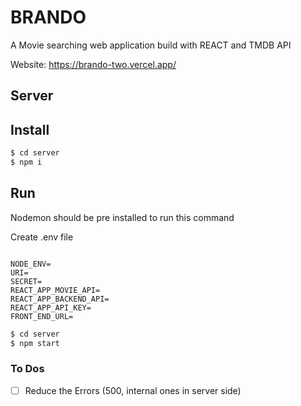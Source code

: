 # BRANDO

A Movie searching web application build with REACT and TMDB API

Website: https://brando-two.vercel.app/

## Server

## Install

```sh
$ cd server
$ npm i
```

## Run

Nodemon should be pre installed to run this command

Create .env file

```text

NODE_ENV=
URI=
SECRET=
REACT_APP_MOVIE_API=
REACT_APP_BACKEND_API=
REACT_APP_API_KEY=
FRONT_END_URL=

```

```sh
$ cd server
$ npm start
```

### To Dos

- [ ] Reduce the Errors (500, internal ones in server side)
